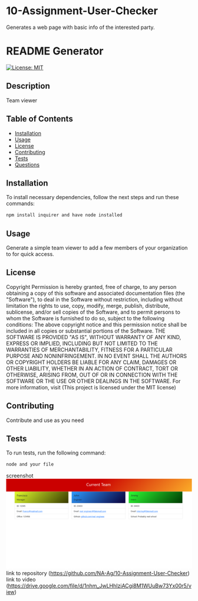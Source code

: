 # 10-Assignment-User-Checker
Generates a web page with basic info of the interested party. 

# README Generator
[![License: MIT](https://img.shields.io/badge/License-MIT-yellow.svg)](https://opensource.org/licenses/MIT)
## Description
Team viewer
## Table of Contents 
- [Installation](#installation)
- [Usage](#usage)
- [License](#license)
- [Contributing](#contributing)
- [Tests](#tests)
- [Questions](#questions)
## Installation
To install necessary dependencies, follow the next steps and run these commands:
```bash
npm install inquirer and have node installed
```
## Usage
Generate a simple team viewer to add a few members of your organization to for quick access. 

## License
    
  Copyright <YEAR> <COPYRIGHT HOLDER>
  Permission is hereby granted, free of charge, to any person obtaining a copy of this software and associated documentation files (the "Software"), to deal in the Software without restriction, including without limitation the rights to use, copy, modify, merge, publish, distribute, sublicense, and/or sell copies of the Software, and to permit persons to whom the Software is furnished to do so, subject to the following conditions:
  The above copyright notice and this permission notice shall be included in all copies or substantial portions of the Software.
  THE SOFTWARE IS PROVIDED "AS IS", WITHOUT WARRANTY OF ANY KIND, EXPRESS OR IMPLIED, INCLUDING BUT NOT LIMITED TO THE WARRANTIES OF MERCHANTABILITY, FITNESS FOR A PARTICULAR PURPOSE AND NONINFRINGEMENT. IN NO EVENT SHALL THE AUTHORS OR COPYRIGHT HOLDERS BE LIABLE FOR ANY CLAIM, DAMAGES OR OTHER LIABILITY, WHETHER IN AN ACTION OF CONTRACT, TORT OR OTHERWISE, ARISING FROM, OUT OF OR IN CONNECTION WITH THE SOFTWARE OR THE USE OR OTHER DEALINGS IN THE SOFTWARE.
  For more information, visit (This project is licensed under the MIT license)
  
  
## Contributing
Contribute and use as you need
## Tests
To run tests, run the following command:
```bash
node and your file
```
screenshot  ![](./10-screenshot-working.PNG)
link to repository (https://github.com/NA-Ag/10-Assignment-User-Checker)
link to video (https://drive.google.com/file/d/1nhm_JwLHhIziACgi8M1WUuBw73Yx00r5/view)
